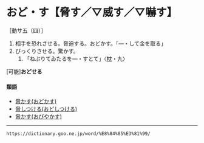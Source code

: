 # おど・す【脅す／▽威す／▽嚇す】

［動サ五（四）］
1.  相手を恐れさせる。脅迫する。おどかす。「―・して金を取る」
2.  びっくりさせる。驚かす。    
    1.  「ねぶりてゐたるを―・すとて」〈[枕](https://dictionary.goo.ne.jp/word/%E6%9E%95%E8%8D%89%E5%AD%90/#jn-207654)・九〉
        

\[可能\]**おどせる**

#### 類語

-   [脅かす(おどかす)](https://dictionary.goo.ne.jp/word/%E8%84%85%E3%81%8B%E3%81%99_%28%E3%81%8A%E3%81%A9%E3%81%8B%E3%81%99%29/#jn-31887)
-   [脅しつける(おどしつける)](https://dictionary.goo.ne.jp/word/%E8%84%85%E3%81%97%E4%BB%98%E3%81%91%E3%82%8B/#jn-32046)
-   [脅かす(おびやかす)](https://dictionary.goo.ne.jp/word/%E8%84%85%E3%81%8B%E3%81%99_%28%E3%81%8A%E3%81%B3%E3%82%84%E3%81%8B%E3%81%99%29/#jn-32687)

---
`https://dictionary.goo.ne.jp/word/%E8%84%85%E3%81%99/`